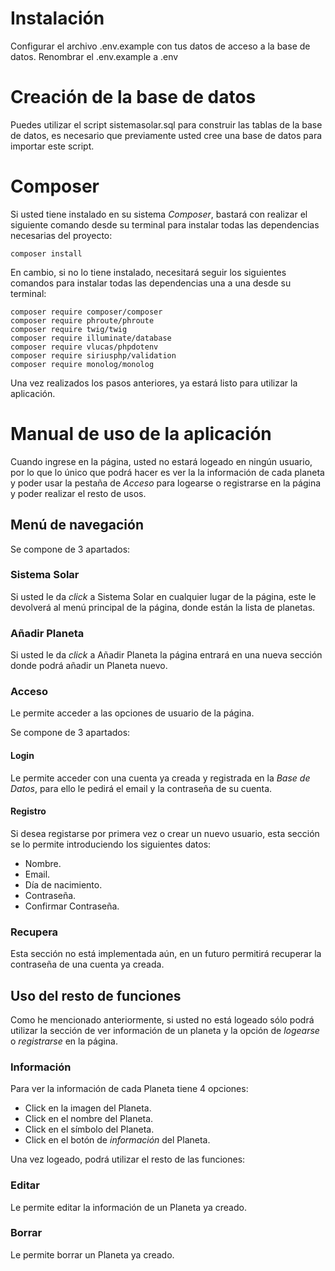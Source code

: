 # Instalación

Configurar el archivo .env.example con tus datos de acceso a la base de datos. Renombrar el .env.example a .env

# Creación de la base de datos

Puedes utilizar el script sistemasolar.sql para construir las tablas de la base de datos, es necesario que previamente 
usted cree una base de datos para importar este script.

# Composer

Si usted tiene instalado en su sistema _Composer_, bastará con realizar el siguiente comando desde su terminal para 
instalar todas las dependencias necesarias del proyecto:
```
composer install
```
En cambio, si no lo tiene instalado, necesitará seguir los siguientes comandos para instalar todas las dependencias una 
a una desde su terminal:
```
composer require composer/composer 
composer require phroute/phroute 
composer require twig/twig 
composer require illuminate/database 
composer require vlucas/phpdotenv 
composer require siriusphp/validation 
composer require monolog/monolog
```
Una vez realizados los pasos anteriores, ya estará listo para utilizar la aplicación.

# Manual de uso de la aplicación

Cuando ingrese en la página, usted no estará logeado en ningún usuario, por lo que lo único que podrá hacer es ver la 
la información de cada planeta y poder usar la pestaña de _Acceso_ para logearse o registrarse en la página y poder
realizar el resto de usos.

## Menú de navegación

Se compone de 3 apartados:

### Sistema Solar

Si usted le da _click_ a Sistema Solar en cualquier lugar de la página, este le devolverá al menú principal de la página,
donde están la lista de planetas.

### Añadir Planeta

Si usted le da _click_ a Añadir Planeta la página entrará en una nueva sección donde podrá añadir un Planeta nuevo.

### Acceso

Le permite acceder a las opciones de usuario de la página.

Se compone de 3 apartados:

#### Login

Le permite acceder con una cuenta ya creada y registrada en la _Base de Datos_, para ello le pedirá el email y la
contraseña de su cuenta.

#### Registro

Si desea registarse por primera vez o crear un nuevo usuario, esta sección se lo permite introduciendo los siguientes
datos:
- Nombre.
- Email.
- Día de nacimiento.
- Contraseña.
- Confirmar Contraseña.

### Recupera

Esta sección no está implementada aún, en un futuro permitirá recuperar la contraseña de una cuenta ya creada.

## Uso del resto de funciones

Como he mencionado anteriormente, si usted no está logeado sólo podrá utilizar la sección de ver información de un
planeta y la opción de _logearse_ o _registrarse_ en la página.

### Información

Para ver la información de cada Planeta tiene 4 opciones:

- Click en la imagen del Planeta.
- Click en el nombre del Planeta.
- Click en el símbolo del Planeta.
- Click en el botón de _información_ del Planeta.

Una vez logeado, podrá utilizar el resto de las funciones:

### Editar

Le permite editar la información de un Planeta ya creado.

### Borrar

Le permite borrar un Planeta ya creado.
